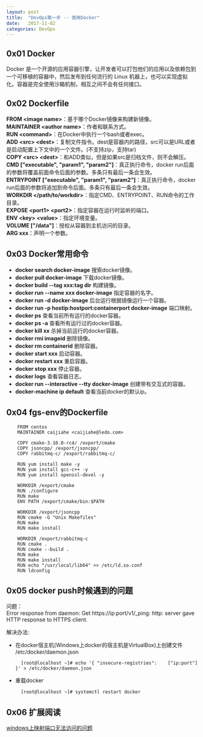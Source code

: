 ```yaml
---
layout: post
title:  "DevOps第一步 -- 使用Docker"
date:   2017-11-02
categories: DevOps
---
```


## 0x01 Docker
Docker 是一个开源的应用容器引擎，让开发者可以打包他们的应用以及依赖包到一个可移植的容器中，然后发布到任何流行的 Linux 机器上，也可以实现虚拟化。容器是完全使用沙箱机制，相互之间不会有任何接口。

## 0x02 Dockerfile
__FROM \<image name\>__：基于哪个Docker镜像来构建新镜像。<br>
__MAINTAINER \<author name\>__：作者和联系方式。<br>
__RUN \<command\>__：在Docker中执行一个bash或者exec。<br>
__ADD \<src\> \<dest\>__：复制文件指令。dest是容器内的路径，src可以是URL或者是启动配置上下文中的一个文件。(不支持zip，支持tar)<br>
__COPY \<src\> \<dest\>__：和ADD类似，但是如果src是归档文件，则不会解压。<br>
__CMD ["executable", "param1", "param2"]__：真正执行命令，docker run后面的参数将覆盖前面命令后面的参数。多条只有最后一条会生效。<br>
__ENTRYPOINT ["executable", "param1", "param2"]__：真正执行命令，docker run后面的参数将追加到命令后面。多条只有最后一条会生效。<br>
__WORKDIR \</path/to/workdir\>__：指定CMD、ENTRYPOINT、RUN命令的工作目录。<br>
__EXPOSE \<port1\> \<port2\>__：指定容器在运行时监听的端口。<br>
__ENV \<key\> \<value\>__：指定环境变量。<br>
__VOLUME ["/data"]__：授权从容器到主机访问的目录。<br>
__ARG xxx__：声明一个参数。<br>


## 0x03 Docker常用命令
* __docker search docker-image__ 搜索docker镜像。
* __docker pull docker-image__ 下载docker镜像。
* __docker build --tag xxx:tag dir__ 构建镜像。
* __docker run --name xxx docker-image__ 指定容器的名字。
* __docker run -d docker-image__ 后台运行根据镜像运行一个容器。
* __docker run -p hostip:hostport:containerport docker-image__ 端口映射。
* __docker ps__ 查看当前所有运行的docker容器。
* __docker ps -a__ 查看所有运行过的docker容器。
* __docker kill xx__ 杀掉当前运行的docker容器。
* __docker rmi imageid__ 删除镜像。
* __docker rm containerid__ 删除容器。
* __docker start xxx__ 启动容器。
* __docker restart xxx__ 重启容器。
* __docker stop xxx__ 停止容器。
* __docker logs__ 查看容器日志。
* __docker run --interactive --tty docker-image__ 创建带有交互式的容器。
* __docker-machine ip default__ 查看当前docker的默认ip。

## 0x04 fgs-env的Dockerfile

		FROM centos
		MAINTAINER caijiahe <caijiahe@ledo.com>

		COPY cmake-3.10.0-rc4/ /export/cmake
		COPY jsoncpp/ /export/jsoncpp/
		COPY rabbitmq-c/ /export/rabbitmq-c/

		RUN yum install make -y
		RUN yum install gcc-c++ -y
		RUN yum install openssl-devel -y

		WORKDIR /export/cmake
		RUN ./configure
		RUN make
		ENV PATH /export/cmake/bin:$PATH

		WORKDIR /export/jsoncpp
		RUN cmake -G "Unix Makefiles"
		RUN make
		RUN make install

		WORKDIR /export/rabbitmq-c
		RUN cmake .
		RUN cmake --build .
		RUN make
		RUN make install
		RUN echo "/usr/local/lib64" >> /etc/ld.so.conf
		RUN ldconfig

## 0x05 docker push时候遇到的问题
问题：<br>
Error response from daemon: Get https://ip:port/v1/_ping: http: server gave HTTP response to HTTPS client.

解决办法:
* 在docker宿主机(Windows上docker的宿主机是VirtualBox)上创建文件 /etc/docker/daemon.json

		[root@localhost ~]# echo '{ "insecure-registries":    ["ip:port"] }' > /etc/docker/daemon.json

* 重载docker
		
		[root@localhost ~]# systemctl restart docker
		
## 0x06 扩展阅读

[windows上映射端口无法访问的问题](http://www.wangminli.com/?p=1179)